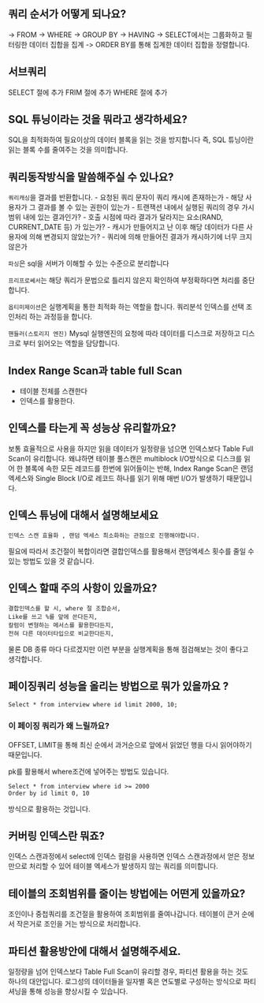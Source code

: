 ## 쿼리  순서가 어떻게 되나요?
  -> FROM
  -> WHERE 
  -> GROUP BY 
  -> HAVING
  -> SELECT에서는 그룹화하고 필터링한 데이터 집합을 집계
  -> ORDER BY를 통해 집계한 데이터 집합을 정렬합니다.

## 서브쿼리
  SELECT 절에 추가
  FRIM 절에 추가
  WHERE 절에 추가

## SQL 튜닝이라는 것을 뭐라고 생각하세요?
  SQL을 최적화하여 필요이상의 데이터 블록을 읽는 것을 방지합니다
  즉, SQL 튜닝이란 읽는 블록 수를 줄여주는 것을 의미합니다.

## 쿼리동작방식을 말씀해주실 수 있나요? 

  `쿼리캐싱`을 결과를 반환합니다. 
	- 요청된 쿼리 문자이 쿼리 캐시에 존재하는가
	- 해당 사용자가 그 결과를 볼 수 있는 권한이 있는가
	- 트랜잭션 내에서 실행된 쿼리의 경우 가시 범위 내에 있는 결과인가?
	- 호출 시점에 따라 결과가 달라지는 요소(RAND, CURRENT_DATE 등) 가 있는가?
	- 캐시가 만들어지고 난 이후 해당 데이터가 다른 사용자에 의해 변경되지 않았는가?
	- 쿼리에 의해 만들어진 결과가 캐시하기에 너무 크지 않은가

  `파싱`은 sql을 서버가 이해할 수 있는 수준으로 분리합니다

  `프리프로쎄서`는 해당 쿼리가 문법으로 틀리지 않은지 확인하여 부정확하다면 처리를 중단합니다.

  `옵티미제이션`은 실행계획을 통한 최적화 하는 역할을 합니다.
	 쿼리분석 
	 인덱스를 선택
	 조인처리 하는 과정등을 합니다. 

  `핸들러(스토리지 엔진)`
  Mysql 실행엔진의 요청에 따라 데이터를 디스크로 저장하고 디스크로 부터 읽어오는 역할을 담당합니다.


## Index Range Scan과 table full Scan

  - 테이블 전체를 스캔한다
  - 인덱스를 활용한다.

## 인덱스를 타는게 꼭 성능상 유리할까요?
  보통 효율적으로 사용을 하지만 읽을 데이터가 일정량을 넘으면 인덱스보다 Table Full Scan이 유리합니다.
  왜냐하면 테이블 풀스캔은 multiblock I/O방식으로 디스크를 읽어 한 블록에 속한 모든 레코드를 한번에 읽어들이는 반해, 
  Index Range Scan은 랜덤 엑세스와 Single Block I/O로 레코드 하나를 읽기 위해 매번 I/O가 발생하기 때문입니다.


## 인덱스 튜닝에 대해서 설명해보세요
	인덱스 스캔 효율화 , 랜덤 엑세스 최소화하는 관점으로 진행해야합니다.

  필요에 따라서 
  조건절이 복합이라면 결합인덱스를 활용해서 랜덤엑세스 횟수를 줄일 수 있는 방법도 있을 것 같습니다.

## 인덱스 할때 주의 사항이 있을까요? 

	결합인덱스를 할 시, where 절 조합순서,  
	Like를 쓰고 %를 앞에 쓴다든지, 
	칼럼이 변형하는 메서스를 활용한다든지, 
	전혀 다른 데이터타입으로 비교한다든지, 
	
물론 DB 종류 마다 다르겠지만 이런 부분을 실행계획을 통해 점검해보는 것이 좋다고 생각합니다.

## 페이징쿼리 성능을 올리는 방법으로 뭐가 있을까요 ?

  	Select * from interview where id limit 2000, 10;

### 이 페이징 쿼리가 왜 느릴까요? 
  OFFSET, LIMIT을 통해 최신 순에서 과거순으로 앞에서 읽었던 행을 다시 읽어야하기 때문입니다. 
  
  pk를 활용해서 where조건에 넣어주는 방법도 있습니다. 
  
  	Select * from interview where id >= 2000
  	Order by id limit 0, 10

  방식으로 활용하는 것입니다. 

## 커버링 인덱스란 뭐죠?  
  인덱스 스캔과정에서 select에 인덱스 컬럼을 사용하면 인덱스 스캔과정에서 얻은 정보만으로 처리할 수 있어
  테이블 엑세스가 발생하지 않는 쿼리를 의미합니다. 


## 테이블의 조회범위를 줄이는 방법에는 어떤게 있을까요? 
  조인이나 중첩쿼리를 조건절을 활용하여 조회범위를 줄여나갑니다. 테이블이 큰거 순에서 작은거로 조인을 거는 방식으로 처리합니다.


## 파티션 활용방안에 대해서 설명해주세요.
  일정량을 넘어 인덱스보다 Table Full Scan이 유리할 경우, 파티션 활용을 하는 것도 하나의 대안입니다. 
  로그성의 데이터들을 일자별 혹은 연도별로 구성하는 방식으로 파티셔닝을 통해 성능을 향상시킬 수 있습니다. 

